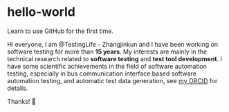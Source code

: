 # hello-world
Learn to use GitHub for the first time.

Hi everyone, I am @TestingLife - Zhangjinkun and I have been working on software testing for more than **15 years**. My interests are mainly in the technical research related to **software testing** and **test tool development**. I have some scientific achievements in the field of software automation testing, especially in bus communication interface based software automation testing, and automatic test data generation, see [my ORCID](https://orcid.org/0000-0003-4506-3235) for details.

Thanks! :sparkling_heart: